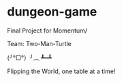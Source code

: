# dungeon-game

Final Project for Momentum/

Team: Two-Man-Turtle


(╯°□°）╯︵ ┻━┻

Flipping the World, one table at a time!

